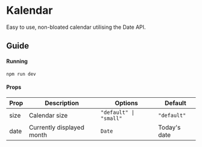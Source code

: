 # Kalendar

Easy to use, non-bloated calendar utilising the Date API.

## Guide

#### Running

`npm run dev`

#### Props

| Prop | Description               | Options                | Default      |
| ---- | ------------------------- | ---------------------- | ------------ |
| size | Calendar size             | `"default" \| "small"` | `"default"`  |
| date | Currently displayed month | `Date`                 | Today's date |
